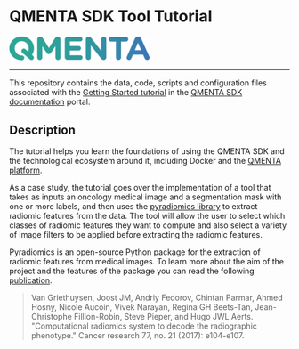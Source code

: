 # QMENTA SDK Tool Tutorial

<img src="assets/qmenta_logo.png" alt="QMENTA" style="width: 50%">

---

This repository contains the data, code, scripts and configuration files associated with the [Getting Started tutorial](https://docs.qmenta.com/sdk/getting_started.html) in the [QMENTA SDK documentation](https://docs.qmenta.com/sdk/) portal.

## Description

The tutorial helps you learn the foundations of using the QMENTA SDK and the technological ecosystem around it,
including Docker and the [QMENTA platform](https://client.qmenta.com/#/login).

As a case study, the tutorial goes over the implementation of a tool that takes as inputs an oncology medical image and a segmentation mask with one or more labels, and then uses the [pyradiomics library] to extract radiomic features from the data.
The tool will allow the user to select which classes of radiomic features they want to compute and also select a
variety of image filters to be applied before extracting the radiomic features.

[pyradiomics library]: https://pyradiomics.readthedocs.io/en/latest/

Pyradiomics is an open-source Python package for the extraction of radiomic features from medical images.
To learn more about the aim of the project and the features of the package you can read the following [publication](https://doi.org/10.1158/0008-5472.CAN-17-0339).

> Van Griethuysen, Joost JM, Andriy Fedorov, Chintan Parmar, Ahmed Hosny, Nicole Aucoin, Vivek Narayan, Regina GH Beets-Tan, Jean-Christophe Fillion-Robin, Steve Pieper, and Hugo JWL Aerts. "Computational radiomics system to decode the radiographic phenotype." Cancer research 77, no. 21 (2017): e104-e107.
